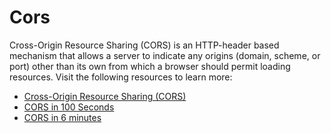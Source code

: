 # Cors

Cross-Origin Resource Sharing (CORS) is an HTTP-header based mechanism that allows a server to indicate any origins (domain, scheme, or port) other than its own from which a browser should permit loading resources.
Visit the following resources to learn more:

- [Cross-Origin Resource Sharing (CORS)](https://developer.mozilla.org/en-US/docs/Web/HTTP/CORS)
- [CORS in 100 Seconds](https://www.youtube.com/watch?v=4KHiSt0oLJ0)
- [CORS in 6 minutes](https://www.youtube.com/watch?v=PNtFSVU-YTI)
